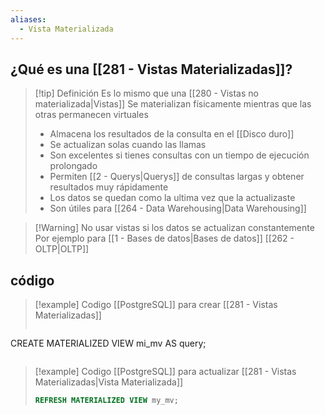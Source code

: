 ```yaml
---
aliases:
  - Vista Materializada
---
```

## ¿Qué es una [[281 - Vistas Materializadas]]?

>[!tip] Definición
>Es lo mismo que una [[280 - Vistas no materializada|Vistas]]
> Se materializan físicamente mientras que las otras permanecen virtuales
> - Almacena los resultados de la consulta en el [[Disco duro]]
> - Se actualizan solas cuando las llamas
 > - Son excelentes si tienes consultas con un tiempo de ejecución prolongado
 > - Permiten [[2 - Querys|Querys]] de consultas largas y obtener resultados muy rápidamente
> - Los datos se quedan como la ultima vez que la actualizaste
> - Son útiles para [[264 - Data Warehousing|Data Warehousing]]

>[!Warning]  No usar vistas si los datos se actualizan constantemente
>Por ejemplo para [[1 - Bases de datos|Bases de datos]] [[262 - OLTP|OLTP]]

## código

>[!example] Codigo [[PostgreSQL]] para crear [[281 - Vistas Materializadas]]
>```SQL
CREATE MATERIALIZED VIEW mi_mv AS query;
>```

>[!example] Codigo [[PostgreSQL]] para actualizar [[281 - Vistas Materializadas|Vista Materializada]]
>```SQL
>REFRESH MATERIALIZED VIEW my_mv;


